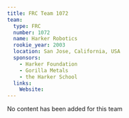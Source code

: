 ```yaml
---
title: FRC Team 1072
team:
  type: FRC
  number: 1072
  name: Harker Robotics
  rookie_year: 2003
  location: San Jose, California, USA
  sponsors:
    - Harker Foundation
    - Gorilla Metals
    - the Harker School
  links:
    Website: 
---
```

No content has been added for this team